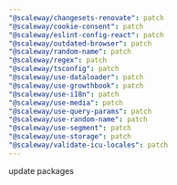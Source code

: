```yaml
---
"@scaleway/changesets-renovate": patch
"@scaleway/cookie-consent": patch
"@scaleway/eslint-config-react": patch
"@scaleway/outdated-browser": patch
"@scaleway/random-name": patch
"@scaleway/regex": patch
"@scaleway/tsconfig": patch
"@scaleway/use-dataloader": patch
"@scaleway/use-growthbook": patch
"@scaleway/use-i18n": patch
"@scaleway/use-media": patch
"@scaleway/use-query-params": patch
"@scaleway/use-random-name": patch
"@scaleway/use-segment": patch
"@scaleway/use-storage": patch
"@scaleway/validate-icu-locales": patch
---
```


update packages
